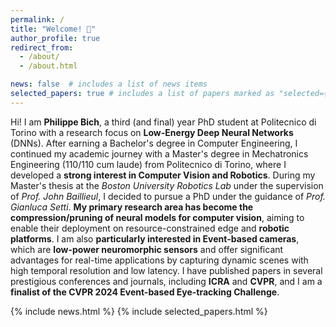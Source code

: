 ```yaml
---
permalink: /
title: "Welcome! 🚀"
author_profile: true
redirect_from: 
  - /about/
  - /about.html

news: false  # includes a list of news items
selected_papers: true # includes a list of papers marked as "selected={true}"
---
```


Hi! I am **Philippe Bich**, a third (and final) year PhD student at Politecnico di Torino with a research focus on **Low-Energy Deep Neural Networks** (DNNs). After earning a Bachelor's degree in Computer Engineering, I continued my academic journey with a Master's degree in Mechatronics Engineering (110/110 cum laude) from Politecnico di Torino, where I developed a **strong interest in Computer Vision and Robotics**. During my Master's thesis at the _Boston University Robotics Lab_ under the supervision of _Prof. John Baillieul_, I decided to pursue a PhD under the guidance of _Prof. Gianluca Setti_. **My primary research area has become the compression/pruning of neural models for computer vision**, aiming to enable their deployment on resource-constrained edge and **robotic platforms**. I am also **particularly interested in Event-based cameras**, which are **low-power neuromorphic sensors** and offer significant advantages for real-time applications by capturing dynamic scenes with high temporal resolution and low latency. I have published papers in several prestigious conferences and journals, including **ICRA** and **CVPR**, and I am a **finalist of the CVPR 2024 Event-based Eye-tracking Challenge**.

{% include news.html %}
{% include selected_papers.html %}

